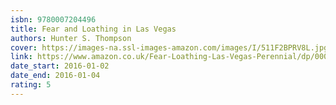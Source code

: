 ```yaml
---
isbn: 9780007204496
title: Fear and Loathing in Las Vegas
authors: Hunter S. Thompson
cover: https://images-na.ssl-images-amazon.com/images/I/511F2BPRV8L.jpg
link: https://www.amazon.co.uk/Fear-Loathing-Las-Vegas-Perennial/dp/0007204493
date_start: 2016-01-02
date_end: 2016-01-04
rating: 5
---
```

